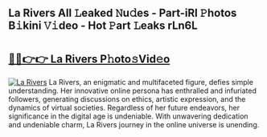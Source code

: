 ## La Rivers All 𝙻eaked 𝙽u𝚍es - Part-iRl 𝙿hotos B𝚒kini 𝚅𝚒deo - Hot 𝙿art 𝙻eaks rLn6L

# <h2><a href="http://ld421be.urlbe.top/?page=La+Rivers">🔗🔗👉👉 La Rivers P𝚑oto𝚜Vid𝚎o</a></h2>

[![La Rivers](https://i.imgur.com/eBuTRDB.gif)](http://ld421be.urlbe.top/?page=La+Rivers)
La Rivers, an enigmatic and multifaceted figure, defies simple understanding. Her innovative online persona has enthralled and infuriated followers, generating discussions on ethics, artistic expression, and the dynamics of virtual societies. Regardless of her future endeavors, her significance in the digital age is undeniable. With unwavering dedication and undeniable charm, La Rivers journey in the online universe is unending.
